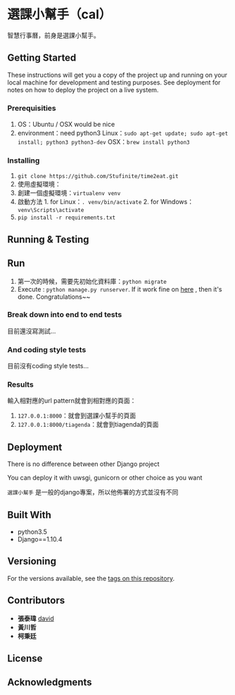 # 選課小幫手（cal）

智慧行事曆，前身是選課小幫手。

## Getting Started

These instructions will get you a copy of the project up and running on your local machine for development and testing purposes. See deployment for notes on how to deploy the project on a live system.

### Prerequisities

1. OS：Ubuntu / OSX would be nice
2. environment：need python3
  Linux：`sudo apt-get update; sudo apt-get install; python3 python3-dev`
  OSX：`brew install python3`

### Installing

1. `git clone https://github.com/Stufinite/time2eat.git`
2. 使用虛擬環境：
  1. 創建一個虛擬環境：`virtualenv venv`
  2. 啟動方法
    1. for Linux：`. venv/bin/activate`
    2. for Windows：`venv\Scripts\activate`
3. `pip install -r requirements.txt`

## Running & Testing

## Run

1. 第一次的時候，需要先初始化資料庫：`python migrate`
2. Execute : `python manage.py runserver`. If it work fine on [here](127.0.0.1:8000) , then it's done. Congratulations~~

### Break down into end to end tests

目前還沒寫測試...

### And coding style tests

目前沒有coding style tests...

### Results

輸入相對應的url pattern就會到相對應的頁面：
1. `127.0.0.1:8000`：就會到選課小幫手的頁面
2. `127.0.0.1:8000/tiagenda`：就會到tiagenda的頁面

## Deployment

There is no difference between other Django project

You can deploy it with uwsgi, gunicorn or other choice as you want

`選課小幫手` 是一般的django專案，所以他佈署的方式並沒有不同

## Built With

* python3.5
* Django==1.10.4

## Versioning

For the versions available, see the [tags on this repository](https://github.com/david30907d/KCM/releases).

## Contributors

* **張泰瑋** [david](https://github.com/david30907d)
* **黃川哲**
* **柯秉廷**

## License

## Acknowledgments
